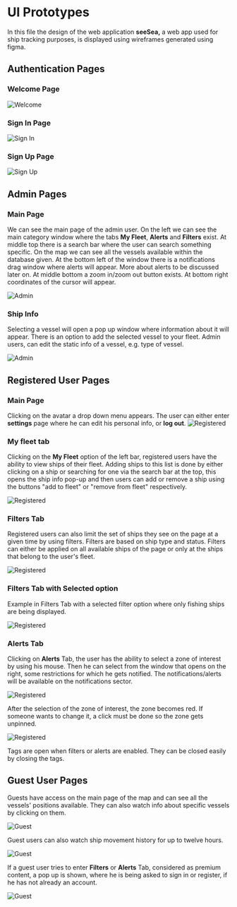 # UI Prototypes

In this file the design of the web application **seeSea,** a web app used for ship tracking purposes, is displayed using wireframes generated using figma.

## Authentication Pages

### Welcome Page

![Welcome](assets/WelcomePage.png)

### Sign In Page

![Sign In](assets/SignInPage.png)

### Sign Up Page

![Sign Up](assets/SignUpPage.png)

## Admin Pages

### Main Page

We can see the main page of the admin user. On the left we can see the main category window where the tabs **My Fleet**, **Alerts** and **Filters** exist. At middle top there is a search bar where the user can search something specific. On the map we can see all the vessels available within the database given. At the bottom left of the window there is a notifications drag window where alerts will appear. More about alerts to be discussed later on. At middle bottom a zoom in/zoom out button exists. At bottom right coordinates of the cursor will appear.

![Admin](assets/AdminUser-MainPage.png)

### Ship Info

Selecting a vessel will open a pop up window where information about it will appear. There is an option to add the selected vessel to your fleet. Admin users, can edit the static info of a vessel, e.g. type of vessel.

![Admin](assets/AdminUser-Edit.png)

## Registered User Pages

### Main Page

Clicking on the avatar a drop down menu appears. The user can either enter **settings** page where he can edit his personal info, or **log out**.
![Registered](assets/AuthenticatedUser-MainPage.png)

### My fleet tab

Clicking on the **My Fleet** option of the left bar, registered users have the ability to view ships of their fleet. Adding ships to this list is done by either clicking on a ship or searching for one via the search bar at the top, this opens the ship info pop-up and then users can add or remove a ship using the buttons "add to fleet" or "remove from fleet" respectively.

![Registered](assets/AuthenticatedUser-MyFleet.png)

### Filters Tab

Registered users can also limit the set of ships they see on the page at a given time by using filters. Filters are based on ship type and status. Filters can either be applied on all available ships of the page or only at the ships that belong to the user's fleet.

![Registered](assets/AuthenticatedUser-FiltersTabOpen.png)

### Filters Tab with Selected option

Example in Filters Tab with a selected filter option where only fishing ships are being displayed.

![Registered](assets/AuthenticatedUser-FiltersSelected-FishingShips.png)

### Alerts Tab

Clicking on **Alerts** Tab, the user has the ability to select a zone of interest by using his mouse. Then he can select from the window that opens on the right, some restrictions for which he gets notified. The notifications/alerts will be available on the notifications sector.

![Registered](assets/AuthenticatedUser-AlertsSelected-ZoINotSelected.png)

After the selection of the zone of interest, the zone becomes red. If someone wants to change it, a click must be done so the zone gets unpinned.

![Registered](assets/AuthenticatedUser-AlertsSelected2-ZoISelected.png)

Tags are open when filters or alerts are enabled. They can be closed easily by closing the tags.

## Guest User Pages

Guests have access on the main page of the map and can see all the vessels' positions available. They can also watch info about specific vessels by clicking on them.

![Guest](assets/GuestUser-ShipInfo.png)

Guest users can also watch ship movement history for up to twelve hours.

![Guest](assets/GuestUser-PastTrack.png)

If a guest user tries to enter **Filters** or **Alerts** Tab, considered as premium content, a pop up is shown, where he is being asked to sign in or register, if he has not already an account.

![Guest](assets/GuestRestrictedUse.png)
